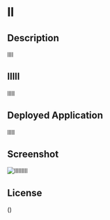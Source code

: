 # ll

## Description
    
llll
    
## lllll
    
lllll
    
    
## Deployed Application
    
lllll
    
    
## Screenshot
    
![lllllllll](llllllll)
    
    
## License
    
()